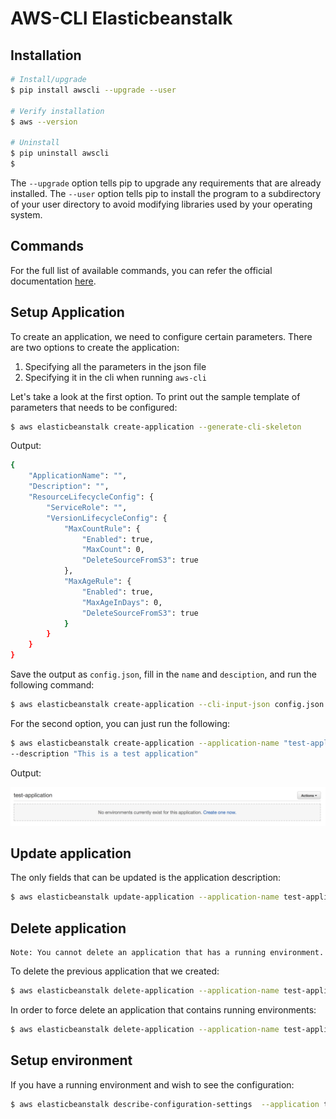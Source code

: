 # AWS-CLI Elasticbeanstalk


## Installation


```bash
# Install/upgrade
$ pip install awscli --upgrade --user

# Verify installation
$ aws --version

# Uninstall 
$ pip uninstall awscli
$
```

The `--upgrade` option tells pip to upgrade any requirements that are already installed. The `--user` option tells pip to install the program to a subdirectory of your user directory to avoid modifying libraries used by your operating system.


## Commands

For the full list of available commands, you can refer the official documentation [here](http://docs.aws.amazon.com/cli/latest/reference/elasticbeanstalk/index.html).

## Setup Application

To create an application, we need to configure certain parameters. There are two options to create the application:

1. Specifying all the parameters in the json file
2. Specifying it in the cli when running `aws-cli`

Let's take a look at the first option. To print out the sample template of parameters that needs to be configured:

```bash
$ aws elasticbeanstalk create-application --generate-cli-skeleton
```

Output:
```bash
{
    "ApplicationName": "",
    "Description": "",
    "ResourceLifecycleConfig": {
        "ServiceRole": "",
        "VersionLifecycleConfig": {
            "MaxCountRule": {
                "Enabled": true,
                "MaxCount": 0,
                "DeleteSourceFromS3": true
            },
            "MaxAgeRule": {
                "Enabled": true,
                "MaxAgeInDays": 0,
                "DeleteSourceFromS3": true
            }
        }
    }
}
```
Save the output as `config.json`, fill in the `name` and `desciption`, and run the following command:

```bash
$ aws elasticbeanstalk create-application --cli-input-json config.json
```

For the second option, you can just run the following:

```bash
$ aws elasticbeanstalk create-application --application-name "test-application" \
--description "This is a test application"
```

Output:

![](./assets/test-application.png)

## Update application

The only fields that can be updated is the application description:

```bash
$ aws elasticbeanstalk update-application --application-name test-application --description "this is an edited description"
```


## Delete application

    Note: You cannot delete an application that has a running environment.


To delete the previous application that we created: 

```bash
$ aws elasticbeanstalk delete-application --application-name test-application
```

In order to force delete an application that contains running environments:

```bash
$ aws elasticbeanstalk delete-application --application-name test-application --terminate-env-by-force true
```

## Setup environment

If you have a running environment and wish to see the configuration:

```bash
$ aws elasticbeanstalk describe-configuration-settings  --application test-application --environment-name test-application-development
```